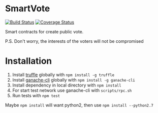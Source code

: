 # SmartVote
[![Build Status](https://travis-ci.org/ShagaleevAlexey/SmartVote.svg?branch=develop)](https://travis-ci.org/ShagaleevAlexey/SmartVote) [![Coverage Status](https://coveralls.io/repos/github/ShagaleevAlexey/SmartVote/badge.svg?branch=develop)](https://coveralls.io/github/ShagaleevAlexey/SmartVote?branch=develop)

Smart contracts for create public vote.

P.S. Don't worry, the interests of the voters will not be compromised

# Installation
1. Install [truffle](http://truffleframework.com) globally with `npm install -g truffle`
2. Install [ganache-cli](https://github.com/trufflesuite/ganache-cli) globally with `npm install -g ganache-cli`
3. Install dependency in local directory with `npm install`
4. For start test network use ganache-cli with `scripts/rpc.sh`
5. Run tests with `npm test`

Maybe `npm install` will want python2, then use `npm install --python2.7` 